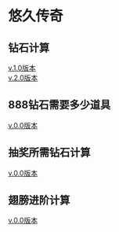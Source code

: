 <html lang="zh-CN">
    <head>
      <meta charset="UTF-8">
    </head>
    <body>
        <h1>悠久传奇</h1>
        <h2>钻石计算</h2>
        <a href="https://gmp777.github.io/jsq1.html" target="_blank">v.1.0版本</a><br/>
        <a href="https://gmp777.github.io/jsq2.html" target="_blank">v.2.0版本</a>
        <h2>888钻石需要多少道具</h2>
        <a href="https://gmp777.github.io/888.html" target="_blank">v.0.0版本</a>
        <h2>抽奖所需钻石计算</h2>
        <a href="https://gmp777.github.io/roll.html" target="_blank">v.0.0版本</a>
        <h2>翅膀进阶计算</h2>
        <a href="https://gmp777.github.io/jsq3.html" target="_blank">v.0.0版本</a>
    </body>
</html>
